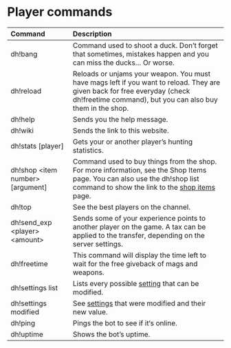 # Player commands



| Command | Description |
| :--- | :--- |
| dh!bang | Command used to shoot a duck. Don’t forget that sometimes, mistakes happen and you can miss the ducks… Or worse. |
| dh!reload | Reloads or unjams your weapon. You must have mags left if you want to reload. They are given back for free everyday \(check dh!freetime command\), but you can also buy them in the shop. |
| dh!help | Sends you the help message. |
| dh!wiki | Sends the link to this website. |
| dh!stats \[player\] | Gets your or another player’s hunting statistics. |
| dh!shop &lt;item number&gt; \[argument\] | Command used to buy things from the shop. For more information, see the Shop Items page. You can also use the dh!shop list command to show the link to the [shop items](store-items.md) page. |
| dh!top | See the best players on the channel. |
| dh!send\_exp &lt;player&gt; &lt;amount&gt; | Sends some of your experience points to another player on the game. A tax can be applied to the transfer, depending on the server settings. |
| dh!freetime | This command will display the time left to wait for the free giveback of mags and weapons. |
| dh!settings list | Lists every possible [setting](../bot-administration/edit-settings-settings-list.md) that can be modified. |
| dh!settings modified | See [settings](../bot-administration/edit-settings-settings-list.md) that were modified and their new value. |
| dh!ping | Pings the bot to see if it‘s online. |
| dh!uptime | Shows the bot’s uptime. |

